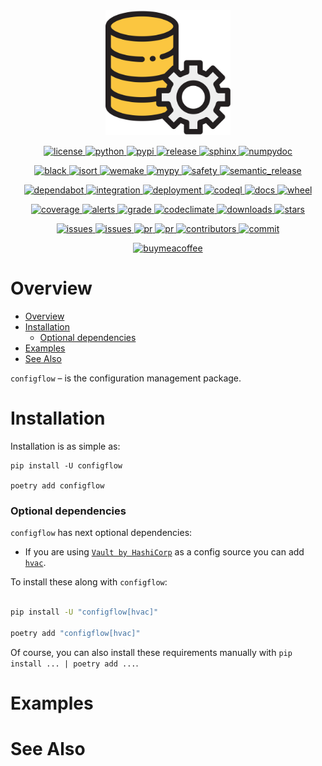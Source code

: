 <!--suppress HtmlDeprecatedAttribute -->
<div align="center">
  <a href="https://pypi.org/project/configflow">
    <img alt="logo" src="https://github.com/volopivoshenko/configflow/blob/main/docs/_static/assets/logo.svg?raw=True" height=200>
  </a>
</div>

<p align="center">
  <a href="https://opensource.org/licenses/BSD-3-Clause">
    <img alt="license" src="https://img.shields.io/pypi/l/configflow?logo=opensourceinitiative">
  </a>
  <a href="https://pypi.org/project/configflow">
    <img alt="python" src="https://img.shields.io/pypi/pyversions/configflow?logo=python">
  </a>
  <a href="https://pypi.org/project/configflow">
    <img alt="pypi" src="https://img.shields.io/pypi/v/configflow?logo=pypi">
  </a>
  <a href="https://github.com/volopivoshenko/configflow/releases">
    <img alt="release" src="https://img.shields.io/github/v/release/volopivoshenko/configflow?logo=github">
  </a>
  <a href="https://www.sphinx-doc.org/en/master">
    <img alt="sphinx" src="https://img.shields.io/badge/made_with-Sphinx-1f425f.svg?logo=readthedocs">
  </a>
  <a href="https://numpydoc.readthedocs.io/en/latest/format.html">
    <img alt="numpydoc" src="https://img.shields.io/badge/docstrings-numpy-1f425f.svg?logo=numpy">
  </a>
</p>

<p align="center">
  <a href="https://github.com/psf/black">
    <img alt="black" src="https://img.shields.io/badge/code_style-black-black.svg?logo=windowsterminal">
  </a>
  <a href="https://pycqa.github.io/isort/index.html">
    <img alt="isort" src="https://img.shields.io/badge/imports-isort-black.svg?logo=windowsterminal">
  </a>
  <a href="https://wemake-python-stylegui.de/en/latest/index.html">
    <img alt="wemake" src="https://img.shields.io/badge/style-wemake-black.svg?logo=windowsterminal">
  </a>
  <a href="https://mypy.readthedocs.io/en/stable/index.html">
    <img alt="mypy" src="https://img.shields.io/badge/mypy-checked-success.svg?logo=python">
  </a>
  <a href="https://github.com/pyupio/safety">
    <img alt="safety" src="https://img.shields.io/badge/safety-checked-success.svg?logo=windowsterminal">
  </a>
  <a href="https://github.com/semantic-release/semantic-release">
    <img alt="semantic_release" src="https://img.shields.io/badge/semantic_release-angular-e10079?logo=semantic-release">
  </a>
</p>

<p align="center">
  <a href="https://github.com/dependabot">
    <img alt="dependabot" src="https://img.shields.io/badge/dependabot-enable-success?logo=Dependabot">
  </a>
  <a href="https://github.com/volopivoshenko/configflow/actions/workflows/integration.yaml">
    <img alt="integration" src="https://img.shields.io/github/workflow/status/volopivoshenko/configflow/Integration?label=integration&logo=github">
  </a>
  <a href="https://github.com/volopivoshenko/configflow/actions/workflows/deployment.yaml">
    <img alt="deployment" src="https://img.shields.io/github/workflow/status/volopivoshenko/configflow/Deployment?label=deployment&logo=github">
  </a>
  <a href="https://github.com/volopivoshenko/configflow/actions/workflows/codeql.yaml">
    <img alt="codeql" src="https://img.shields.io/github/workflow/status/volopivoshenko/configflow/CodeQL?label=codeQL&logo=github">
  </a>
  <a href="https://configflow.readthedocs.io/en/latest">
    <img alt="docs" src="https://img.shields.io/readthedocs/configflow?logo=readthedocs">
  </a>
  <a href="https://pypi.org/project/configflow">
    <img alt="wheel" src="https://img.shields.io/pypi/wheel/configflow?logo=pypi">
  </a>
</p>

<p align="center">
  <a href="https://codecov.io/gh/volopivoshenko/configflow">
    <img alt="coverage" src="https://img.shields.io/codecov/c/gh/volopivoshenko/configflow?logo=codecov&token=yyck08xfTN"/>
  </a>
  <a href="https://lgtm.com/projects/g/volopivoshenko/configflow/alerts/">
    <img alt="alerts" src="https://img.shields.io/lgtm/alerts/github/volopivoshenko/configflow?logo=lgtm"/>
  </a>
  <a href="https://lgtm.com/projects/g/volopivoshenko/configflow/context:python">
    <img alt="grade" src="https://img.shields.io/lgtm/grade/python/github/volopivoshenko/configflow?logo=lgtm"/>
  </a>
  <a href="https://codeclimate.com/github/volopivoshenko/configflow/maintainability">
    <img alt="codeclimate" src="https://img.shields.io/codeclimate/maintainability/volopivoshenko/configflow?logo=codeclimate">
  </a>
  <a href="https://pypi.org/project/configflow">
    <img alt="downloads" src="https://img.shields.io/pypi/dm/configflow?logo=pypi">
  </a>
  <a href="https://github.com/volopivoshenko/configflow/">
    <img alt="stars" src="https://img.shields.io/github/stars/volopivoshenko/configflow?logo=github">
  </a>
</p>

<p align="center">
  <a href="https://github.com/volopivoshenko/configflow/issues">
    <img alt="issues" src="https://img.shields.io/github/issues/volopivoshenko/configflow?logo=github">
  </a>
  <a href="https://github.com/volopivoshenko/configflow/issues">
    <img alt="issues" src="https://img.shields.io/github/issues-closed/volopivoshenko/configflow?logo=github">
  </a>
  <a href="https://github.com/volopivoshenko/configflow/pulls">
    <img alt="pr" src="https://img.shields.io/github/issues-pr/volopivoshenko/configflow?logo=github">
  </a>
  <a href="https://github.com/volopivoshenko/configflow/pulls">
    <img alt="pr" src="https://img.shields.io/github/issues-pr-closed/volopivoshenko/configflow?logo=github">
  </a>
  <a href="https://github.com/volopivoshenko/configflow/graphs/contributors">
    <img alt="contributors" src="https://img.shields.io/github/contributors/volopivoshenko/configflow?logo=github">
  </a>
  <a href="https://github.com/volopivoshenko/configflow/commits/main">
    <img alt="commit" src="https://img.shields.io/github/last-commit/volopivoshenko/configflow?logo=github">
  </a>

</p>

<p align="center">
  <a href="https://www.buymeacoffee.com/volo.pivoshenko" target="_blank">
    <img alt="buymeacoffee" src="https://img.shields.io/badge/buy_me_-a_coffee-ff6964?logo=buymeacoffee">
  </a>
</p>

# Overview

- [Overview](#overview)
- [Installation](#installation)
    - [Optional dependencies](#optional-dependencies)
- [Examples](#examples)
- [See Also](#see-also)

`configflow` – is the configuration management package.

# Installation

Installation is as simple as:

```shell
pip install -U configflow

poetry add configflow
```

### Optional dependencies

`configflow` has next optional dependencies:

- If you are using [`Vault by HashiCorp`][vault] as a config source you can add [`hvac`][hvac].

To install these along with `configflow`:

```bash

pip install -U "configflow[hvac]"

poetry add "configflow[hvac]"
```

Of course, you can also install these requirements manually with `pip install ... | poetry add ...`.

# Examples

# See Also

[vault]: https://www.vaultproject.io/

[hvac]: https://pypi.org/project/hvac
